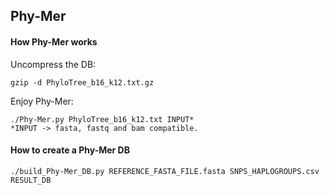 ## Phy-Mer

#### How Phy-Mer works 

Uncompress the DB:
	
	gzip -d PhyloTree_b16_k12.txt.gz

Enjoy Phy-Mer:
	
	./Phy-Mer.py PhyloTree_b16_k12.txt INPUT*
	*INPUT -> fasta, fastq and bam compatible.


#### How to create a Phy-Mer DB 

	./build_Phy-Mer_DB.py REFERENCE_FASTA_FILE.fasta SNPS_HAPLOGROUPS.csv RESULT_DB


